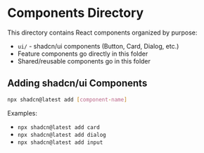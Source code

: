 # Components Directory

This directory contains React components organized by purpose:

- `ui/` - shadcn/ui components (Button, Card, Dialog, etc.)
- Feature components go directly in this folder
- Shared/reusable components go in this folder

## Adding shadcn/ui Components

```bash
npx shadcn@latest add [component-name]
```

Examples:
- `npx shadcn@latest add card`
- `npx shadcn@latest add dialog`
- `npx shadcn@latest add input`
